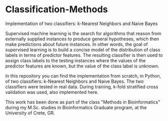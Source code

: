 # Classification-Methods
Implementation of two classifiers: k-Nearest Neighbors and Naive Bayes

Supervised machine learning is the search for algorithms that reason from externally supplied instances
to produce general hypotheses, which then make predictions about future instances. In other words,
the goal of supervised learning is to build a concise model of the distribution of class labels in terms
of predictor features. 
The resulting classifier is then used to assign class labels to the testing instances
where the values of the predictor features are known, but the value of the class label is unknown.

In this repository you can find the implementation from scratch, in Python, of two classifiers:
k-Nearest Neighbors and Naive Bayes.
The two classifiers were tested in real data. During training, k-fold stratified cross validation was used, also 
implemented here.


This work has been done as part of the class "Methods in Bioinformatics" during my M.Sc. studies in Bioinformatics Graduate program, at the University of Crete, GR.
